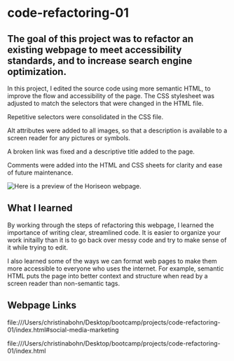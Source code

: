 # code-refactoring-01

## The goal of this project was to refactor an existing webpage to meet accessibility standards, and to increase search engine optimization.

In this project, I edited the source code using more semantic HTML, to improve the flow and accessibility of the page. The CSS stylesheet was adjusted to match the selectors that were changed in the HTML file.

Repetitive selectors were consolidated in the CSS file.

Alt attributes were added to all images, so that a description is available to a screen reader for any pictures or symbols.

A broken link was fixed and a descriptive title added to the page.

Comments were added into the HTML and CSS sheets for clarity and ease of future maintenance.

![Here is a preview of the Horiseon webpage.](/webpage-preview.png)

## What I learned

By working through the steps of refactoring this webpage, I learned the importance of writing clear, streamlined code. It is easier to organize your work initailly than it is to go back over messy code and try to make sense of it while trying to edit.

I also learned some of the ways we can format web pages to make them more accessible to everyone who uses the internet. For example, semantic HTML puts the page into better context and structure when read by a screen reader than non-semantic tags.

## Webpage Links

file:///Users/christinabohn/Desktop/bootcamp/projects/code-refactoring-01/index.html#social-media-marketing

file:///Users/christinabohn/Desktop/bootcamp/projects/code-refactoring-01/index.html